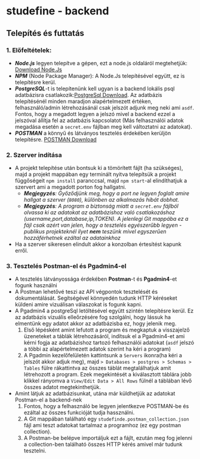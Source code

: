 # studefine - backend

## Telepítés és futtatás
### 1. Előfeltételek:
   - ***Node.js*** legyen telepítve a gépen, ezt a node.js oldaláról megtehetjük: [Download Node.Js](https://nodejs.org/en/download)
   - ***NPM*** (Node Package Manager): A Node.Js telepítésével együtt, ez is telepítésre kerül.
   - ***PostgreSQL***-t is telepítenünk kell ugyan is a backend lokális psql adatbázisra csatlakozik:[PostgreSql Download](https://www.postgresql.org/download/). Az adatbázis telepítésénél minden maradjon alapértelmezett értéken, felhasználó/admin létrehozásánál csak jelszót adjunk meg neki ami `asdf`. Fontos, hogy a megadott legyen a jelszó mivel a backend ezzel a jelszóval állítja fel az adatbázis kapcsolatot (Más felhasználói adatok megadása esetén a `secret.env` fájlban meg kell változtatni az adatokat).
   - ***POSTMAN*** a könnyű és látványos tesztelés érdekében kerüljön telepítésre. [POSTMAN Download](https://www.postman.com/downloads/)
### 2. Szerver indítása
   - A projekt telepítése után bontsuk ki a tömörített fájlt (ha szükséges), majd a projekt mappában egy terminált nyitva telepítsük a projekt függőségeit `npm install` paranccsal, majd `npm start`-al elindíthatjuk a szervert ami a megadott porton fog hallgatni.
       - *__Megjegyzés__: Győződjünk meg, hogy a port ne legyen foglalt amire hallgat a szerver (`8080`), különben az alkalmazás hibát dobhat.* 
       - *__Megjegyzés__: A program a biztonság miatt a `secret.env` fájlból olvassa ki az adatokat az adatbázishoz való csatlakozáshoz (username,port,database,ip,TOKEN). A jelenlegi Git mappába ez a fájl csak azért van jelen, hogy a tesztelés egyészerűbb legyen - publikus projekteknél ilyet __nem__ teszünk mivel egyszerűen hozzáférhetnek ezáltal az adatainkhoz*
   - Ha a szerver sikeresen elindult akkor a konzolban értesítést kapunk erről.
### 3. Tesztelés  Postman-el és Pgadmin4-el
   - A tesztelés látványossága érdekében **Postman**-t és **Pgadmin4**-et fogunk használni
   - A Postman lehetővé teszi az API végpontok tesztelését és dokumentálását. Segítségével könnyedén tudunk HTTP kéréseket küldeni amire vizuálisan válaszokat is fogunk kapni.
   - A Pgadmin4 a postgreSql letöltésével együtt szintén telepítésre kerül. Ez az adatbázis vizuális elleőrzésére fog szolgálni, hogy lássuk ha elmentünk egy adatot akkor az adatbázisba ez, hogy jelenik meg.
     1. Első lépésként amint lefutott a program és megkaptuk a visszajelző üzeneteket a táblák létrehozásáról, indítsuk el a Pgadmin4-et ami kérni fogja az adatbázishoz tartozó felhasználói adatokat (`asdf` jelszó a többi az alapértelmezett adatok szerint ha kéri a program)
     2. A Pgadmin kezelőfelületén kattintsunk a `Servers` ikonra(ha kéri a jelszót akkor adjuk meg), majd `> Databases > postgres > Schemas > Tables` fülre rákattintva az összes táblát megtalálhatjuk amit létrehozott a program. Ezek megekintését a kiválasztott táblára jobb klikkel rányomva a `View/Edit Data > All Rows` fülnél a táblában lévő összes adatot megtekinthetjük.
   - Amint látjuk az adatbázisunkat, utána már küldhetjük az adatokat Postman-el a backend-nek
     1. Fontos, hogy a felhasználó be legyen jelentkezve POSTMAN-be és ezáltal az összes funkcióját tudja hassználni.
     2. A Git mappában található egy `studefinde.postman_collection.json` fájl ami teszt adatokat tartalmaz a programhoz (ez egy postman collection).
     3. A Postman-be belépve importáljuk ezt a fájlt, ezután meg fog jelenni a collection-ben található összes HTTP kérés amivel már tudunk tesztelni.